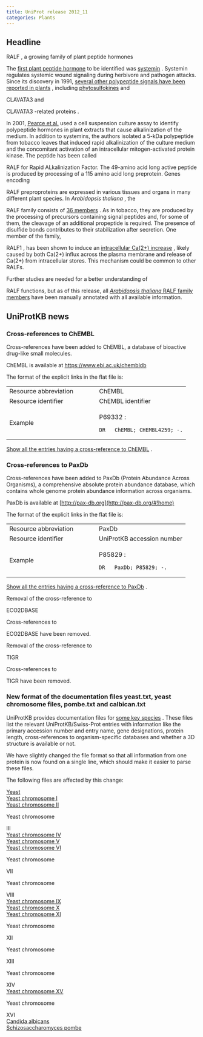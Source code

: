 ```yaml
---
title: UniProt release 2012_11
categories: Plants
---
```


## Headline

RALF , a growing family of plant peptide hormones

The [first plant peptide hormone](http://www.ncbi.nlm.nih.gov/pubmed/17751827) to be identified was [systemin](http://www.uniprot.org/uniprot/P27058) . Systemin regulates systemic wound signaling during herbivore and pathogen attacks. Since its discovery in 1991, [several other polypeptide signals have been reported in plants](http://www.ncbi.nlm.nih.gov/pubmed/16669777) , including [phytosulfokines](http://www.uniprot.org/uniprot/?query=name:phytosulfokine*+AND+reviewed:yes) and

CLAVATA3 and

CLAVATA3 -related proteins .

In 2001, [Pearce et al.](http://www.ncbi.nlm.nih.gov/pubmed/11675511) used a cell suspension culture assay to identify polypeptide hormones in plant extracts that cause alkalinization of the medium. In addition to systemins, the authors isolated a 5-kDa polypeptide from tobacco leaves that induced rapid alkalinization of the culture medium and the concomitant activation of an intracellular mitogen-activated protein kinase. The peptide has been called

RALF for Rapid ALkalinization Factor. The 49-amino acid long active peptide is produced by processing of a 115 amino acid long preprotein. Genes encoding

RALF preproproteins are expressed in various tissues and organs in many different plant species. In *Arabidopsis thaliana* , the

RALF family consists of [36 members](http://www.uniprot.org/uniprot/?query=family:%22plant+rapid+alkalinization+factor+%28RALF%29+family%22+and+organism:3702) . As in tobacco, they are produced by the processing of precursors containing signal peptides and, for some of them, the cleavage of an additional propeptide is required. The presence of disulfide bonds contributes to their stabilization after secretion. One member of the family,

RALF1 , has been shown to induce an [intracellular Ca(2+) increase](http://www.uniprot.org/:http:/www.ncbi.nlm.nih.gov/pubmed/18494498) , likely caused by both Ca(2+) influx across the plasma membrane and release of Ca(2+) from intracellular stores. This mechanism could be common to other RALFs.

Further studies are needed for a better understanding of

RALF functions, but as of this release, all [*Arabidopsis thaliana* RALF family members](http://www.uniprot.org/uniprot/?query=family:%22plant+rapid+alkalinization+factor+%28RALF%29+family%22+and+organism:3702+AND+reviewed:yes) have been manually annotated with all available information.

## UniProtKB news

### Cross-references to ChEMBL

Cross-references have been added to ChEMBL, a database of bioactive drug-like small molecules.

ChEMBL is available at <https://www.ebi.ac.uk/chembldb>

The format of the explicit links in the flat file is:

<table><colgroup><col style="width: 50%" /><col style="width: 50%" /></colgroup><tbody><tr class="odd"><td>Resource abbreviation</td><td>ChEMBL</td></tr><tr class="even"><td>Resource identifier</td><td>ChEMBL identifier</td></tr><tr class="odd"><td>Example</td><td><p>P69332 :</p><pre><code>DR   ChEMBL; CHEMBL4259; -.</code></pre></td></tr></tbody></table>

[Show all the entries having a cross-reference to ChEMBL](http://www.uniprot.org/uniprot/?query=database%3AChEMBL&sort=score) .

### Cross-references to PaxDb

Cross-references have been added to PaxDb (Protein Abundance Across Organisms), a comprehensive absolute protein abundance database, which contains whole genome protein abundance information across organisms.

PaxDb is available at [http://pax-db.org](http://pax-db.org/#!home)

The format of the explicit links in the flat file is:

<table><colgroup><col style="width: 50%" /><col style="width: 50%" /></colgroup><tbody><tr class="odd"><td>Resource abbreviation</td><td>PaxDb</td></tr><tr class="even"><td>Resource identifier</td><td>UniProtKB accession number</td></tr><tr class="odd"><td>Example</td><td><p>P85829 :</p><pre><code>DR   PaxDb; P85829; -.</code></pre></td></tr></tbody></table>

[Show all the entries having a cross-reference to PaxDb](http://www.uniprot.org/uniprot/?query=database%3APaxDb&sort=score) .

Removal of the cross-reference to

ECO2DBASE

Cross-references to

ECO2DBASE have been removed.

Removal of the cross-reference to

TIGR

Cross-references to

TIGR have been removed.

### New format of the documentation files yeast.txt, yeast chromosome files, pombe.txt and calbican.txt

UniProtKB provides documentation files for [some key species](http://www.uniprot.org/docs/#species) . These files list the relevant UniProtKB/Swiss-Prot entries with information like the primary accession number and entry name, gene designations, protein length, cross-references to organism-specific databases and whether a 3D structure is available or not.

We have slightly changed the file format so that all information from one protein is now found on a single line, which should make it easier to parse these files.

The following files are affected by this change:

[Yeast](http://www.uniprot.org/docs/yeast)  
[Yeast chromosome I](http://www.uniprot.org/docs/yeast1)  
[Yeast chromosome II](http://www.uniprot.org/docs/yeast2)  

Yeast chromosome

III  
[Yeast chromosome IV](http://www.uniprot.org/docs/yeast4)  
[Yeast chromosome V](http://www.uniprot.org/docs/yeast5)  
[Yeast chromosome VI](http://www.uniprot.org/docs/yeast6)  

Yeast chromosome

VII  

Yeast chromosome

VIII  
[Yeast chromosome IX](http://www.uniprot.org/docs/yeast9)  
[Yeast chromosome X](http://www.uniprot.org/docs/yeast10)  
[Yeast chromosome XI](http://www.uniprot.org/docs/yeast11)  

Yeast chromosome

XII  

Yeast chromosome

XIII  

Yeast chromosome

XIV  
[Yeast chromosome XV](http://www.uniprot.org/docs/yeast15)  

Yeast chromosome

XVI  
[Candida albicans](http://www.uniprot.org/docs/calbican)  
[Schizosaccharomyces pombe](http://www.uniprot.org/docs/pombe)
